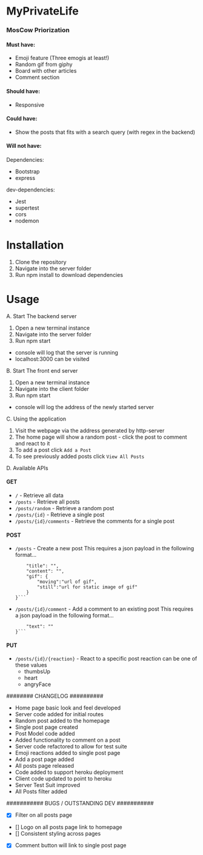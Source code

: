 # MyPrivateLife

### MosCow Priorization
#### Must have:
  - Emoji feature (Three emogis at least!)
  - Random gif from giphy
  - Board with other articles
  - Comment section
  
#### Should have:
  - Responsive

#### Could have:
  - Show the posts that fits with a search query (with regex in the backend)

#### Will not have:

####
Dependencies:
  - Bootstrap
  - express

dev-dependencies:
  - Jest
  - supertest
  - cors
  - nodemon

Installation
=======================

1. Clone the repository
2. Navigate into the server folder
3. Run npm install to download dependencies

Usage
=======================

A. Start The backend server
1. Open a new terminal instance 
2. Navigate into the server folder
3. Run npm start
  - console will log that the server is running
  - localhost:3000 can be visited

B. Start The front end server
1. Open a new terminal instance 
2. Navigate into the client folder
3. Run npm start
  - console will log the address of the newly started server

C. Using the application
1. Visit the webpage via the address generated by http-server
2. The home page will show a random post - click the post to comment and react to it
3. To add a post click `Add a Post`
4. To see previously added posts click `View All Posts`

D. Available APIs
#### GET
- `/` - Retrieve all data
- `/posts` - Retrieve all posts
- `/posts/random` - Retrieve a random post
- `/posts/{id}` - Retrieve a single post
- `/posts/{id}/comments` - Retrieve the comments for a single post

#### POST
- `/posts` - Create a new post
    This requires a json payload in the following format...
    ```{
        "title": "",
        "content": "",
        "gif": {
            "moving":"url of gif",
            "still":"url for static image of gif"
        }
    }```

- `/posts/{id}/comment` - Add a comment to an existing post
    This requires a json payload in the following format...
    ```{
        "text": ""
    }```

#### PUT
- `/posts/{id}/{reaction}` - React to a specific post
    reaction can be one of these values
    - thumbsUp
    - heart
    - angryFace


######## CHANGELOG ##########

- Home page basic look and feel developed
- Server code added for initial routes
- Random post added to the homepage
- Single post page created
- Post Model code added
- Added functionality to comment on a post
- Server code refactored to allow for test suite
- Emoji reactions added to single post page
- Add a post page added
- All posts page released
- Code added to support heroku deployment
- Client code updated to point to heroku
- Server Test Suit improved
- All Posts filter added


########### BUGS / OUTSTANDING DEV ###########

- [x] Filter on all posts page
- [] Logo on all posts page link to homepage 
- [] Consistent styling across pages
- [x] Comment button will link to single post page